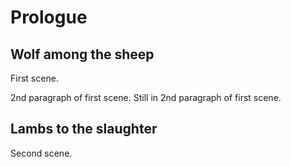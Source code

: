 # Prologue

## Wolf among the sheep

First scene.

2nd paragraph of first scene.
Still in 2nd paragraph of first scene.

## Lambs to the slaughter

Second scene.
